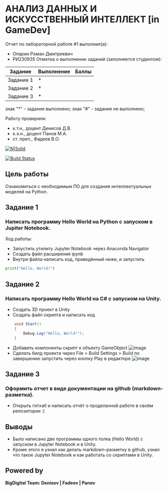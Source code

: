 # АНАЛИЗ ДАННЫХ И ИСКУССТВЕННЫЙ ИНТЕЛЛЕКТ [in GameDev]
Отчет по лабораторной работе #1 выполнил(а):
- Опарин Роман Дмитриевич
- РИ230935
Отметка о выполнении заданий (заполняется студентом):

| Задание | Выполнение | Баллы |
| ------ | ------ | ------ |
| Задание 1 | * |  |
| Задание 2 | * |  |
| Задание 3 | * |  |

знак "*" - задание выполнено; знак "#" - задание не выполнено;

Работу проверили:
- к.т.н., доцент Денисов Д.В.
- к.э.н., доцент Панов М.А.
- ст. преп., Фадеев В.О.

[![N|Solid](https://cldup.com/dTxpPi9lDf.thumb.png)](https://nodesource.com/products/nsolid)

[![Build Status](https://travis-ci.org/joemccann/dillinger.svg?branch=master)](https://travis-ci.org/joemccann/dillinger)


## Цель работы
Ознакомиться с необходимым ПО для создания интеллектуальных моделей на Python.

## Задание 1
### Написать программу Hello World на Python с запуском в Jupiter Notebook.
Ход работы:
- Запустить утилиту Jupyter Notebook через Anaconda Navigator
- Создать файл расширения ipynb
- Внутри файла написать код, приведённый ниже, и запустить

```py
print("Hello, World!")
```


## Задание 2
### Написать программу Hello World на C# с запуском на Unity. 
- Создать 3D проект в Unity
- Создать файл скрипта и написать код

```cs
    void Start()
    {
        Debug.Log("Hello, World!");
    }
```
- Добавить компоненты скрипт к объекту GameObject
![image](https://github.com/user-attachments/assets/a3dd13fc-903d-44ee-88c7-6faf9b00e733)
- Сделать билд проекта через File > Build Settings > Build по завершению запустить через кнопку Play в редакторе
![image](https://github.com/user-attachments/assets/3e698947-8445-43ca-bceb-76906e943f66)



## Задание 3
### Оформить отчет в виде документации на github (markdown-разметка).
- Открыть гитхаб и написать отчёт о проделанной работе в своём репозитории :)

## Выводы

- Было написано две программы одного толка (Hello World) с запуском в Jupyter Notebook и в Unity. 
- Кроме этого я узнал как делать markdown-разметку в github, узнал что такое Jupyter Notebook и как работать со скриптами в Unity.

## Powered by

**BigDigital Team: Denisov | Fadeev | Panov**
